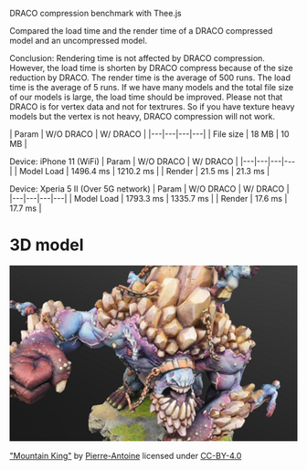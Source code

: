 DRACO compression benchmark with Thee.js

Compared the load time and the render time of a DRACO compressed model and an uncompressed model.

Conclusion: Rendering time is not affected by DRACO compression. However, the load time is shorten by DRACO compress because of the size reduction by DRACO. The render time is the average of 500 runs. The load time is the average of 5 runs. If we have many models and the total file size of our models is large, the load time should be improved. Please not that DRACO is for vertex data and not for textrures. So if you have texture heavy models but the vertex is not heavy, DRACO compression will not work.

| Param | W/O DRACO | W/ DRACO |
|---|---|---|---|
| File size | 18 MB | 10 MB |

Device: iPhone 11 (WiFi)
| Param | W/O DRACO | W/ DRACO |
|---|---|---|---|
| Model Load | 1496.4 ms | 1210.2 ms |
| Render | 21.5 ms |  21.3 ms |

Device: Xperia 5 II (Over 5G network)
| Param | W/O DRACO | W/ DRACO |
|---|---|---|---|
| Model Load | 1793.3 ms | 1335.7 ms |
| Render | 17.6 ms | 17.7 ms |


# 3D model
![screenshot](./screenshot.png)

["Mountain King"](https://sketchfab.com/3d-models/mountain-king-2eb21daf408141d1b2df1d91426935ad) by [Pierre-Antoine](https://sketchfab.com/pa) licensed under [CC-BY-4.0](http://creativecommons.org/licenses/by/4.0/)